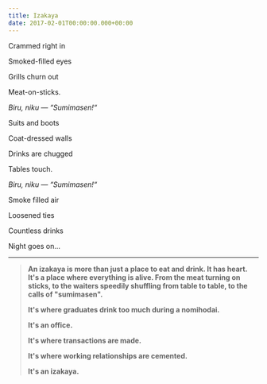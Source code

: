 ```yaml
---
title: Izakaya
date: 2017-02-01T00:00:00.000+00:00
---
```


Crammed right in

Smoked-filled eyes

Grills churn out

Meat-on-sticks.

_Biru, niku_ — _“Sumimasen!“_

Suits and boots

Coat-dressed walls

Drinks are chugged

Tables touch.

_Biru, niku_ — _“Sumimasen!“_

Smoke filled air

Loosened ties

Countless drinks

Night goes on…

---

> **An izakaya is more than just a place to eat and drink. It has heart. It's a place where everything is alive. From the meat turning on sticks, to the waiters speedily shuffling from table to table, to the calls of "sumimasen".**
>
> **It's where graduates drink too much during a nomihodai.**
>
> **It's an office.**
>
> **It's where transactions are made.**
>
> **It's where working relationships are cemented.**
>
> **It's an izakaya.**
